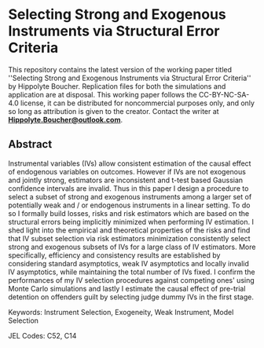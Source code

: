 # Selecting Strong and Exogenous Instruments via Structural Error Criteria

This repository contains the latest version of the working paper titled ''Selecting Strong and Exogenous Instruments via Structural Error Criteria'' by Hippolyte Boucher. Replication files for both the simulations and application are at disposal. This working paper follows the CC-BY-NC-SA-4.0 license, it can be distributed for noncommercial purposes only, and only so long as attribution is given to the creator. Contact the writer at **Hippolyte.Boucher@outlook.com**. 

## Abstract
Instrumental variables (IVs) allow consistent estimation of the causal effect of endogenous variables on outcomes. However if IVs are not exogenous and jointly strong, estimators are inconsistent and t-test based Gaussian confidence intervals are invalid. Thus in this paper I design a procedure to select a subset of strong and exogenous instruments among a larger set of potentially weak and / or endogenous instruments in a linear setting. To do so I formally build losses, risks and risk estimators which are based on the structural errors being implicitly minimized when performing IV estimation. I shed light into the empirical and theoretical properties of the risks and find that IV subset selection via risk estimators minimization consistently select strong and exogenous subsets of IVs for a large class of IV estimators. More specifically, efficiency and consistency results are established by considering standard asymptotics, weak IV asymptotics and locally invalid IV asymptotics, while maintaining the total number of IVs fixed. I confirm the performances of my IV selection procedures against competing ones' using Monte Carlo simulations and lastly I estimate the causal effect of pre-trial detention on offenders guilt by selecting judge dummy IVs in the first stage.

Keywords: Instrument Selection, Exogeneity, Weak Instrument, Model Selection

JEL Codes: C52, C14
